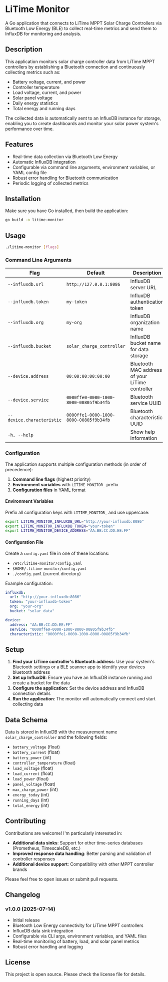 # LiTime Monitor

A Go application that connects to LiTime MPPT Solar Charge Controllers via Bluetooth Low Energy (BLE) to collect real-time metrics and send them to InfluxDB for monitoring and analysis.

## Description

This application monitors solar charge controller data from LiTime MPPT controllers by establishing a Bluetooth connection and continuously collecting metrics such as:

- Battery voltage, current, and power
- Controller temperature
- Load voltage, current, and power
- Solar panel voltage
- Daily energy statistics
- Total energy and running days

The collected data is automatically sent to an InfluxDB instance for storage, enabling you to create dashboards and monitor your solar power system's performance over time.

## Features

- Real-time data collection via Bluetooth Low Energy
- Automatic InfluxDB integration
- Configurable via command line arguments, environment variables, or YAML config file
- Robust error handling for Bluetooth communication
- Periodic logging of collected metrics

## Installation

Make sure you have Go installed, then build the application:

```bash
go build -o litime-monitor
```

## Usage

```bash
./litime-monitor [flags]
```

### Command Line Arguments

| Flag | Default | Description |
|------|---------|-------------|
| `--influxdb.url` | `http://127.0.0.1:8086` | InfluxDB server URL |
| `--influxdb.token` | `my-token` | InfluxDB authentication token |
| `--influxdb.org` | `my-org` | InfluxDB organization name |
| `--influxdb.bucket` | `solar_charge_controller` | InfluxDB bucket name for data storage |
| `--device.address` | `00:00:00:00:00:00` | Bluetooth MAC address of your LiTime controller |
| `--device.service` | `0000ffe0-0000-1000-8000-00805f9b34fb` | Bluetooth service UUID |
| `--device.characteristic` | `0000ffe1-0000-1000-8000-00805f9b34fb` | Bluetooth characteristic UUID |
| `-h, --help` | | Show help information |

### Configuration

The application supports multiple configuration methods (in order of precedence):

1. **Command line flags** (highest priority)
2. **Environment variables** with `LITIME_MONITOR_` prefix
3. **Configuration files** in YAML format

#### Environment Variables

Prefix all configuration keys with `LITIME_MONITOR_` and use uppercase:

```bash
export LITIME_MONITOR_INFLUXDB_URL="http://your-influxdb:8086"
export LITIME_MONITOR_INFLUXDB_TOKEN="your-token"
export LITIME_MONITOR_DEVICE_ADDRESS="AA:BB:CC:DD:EE:FF"
```

#### Configuration File

Create a `config.yaml` file in one of these locations:
- `/etc/litime-monitor/config.yaml`
- `$HOME/.litime-monitor/config.yaml`
- `./config.yaml` (current directory)

Example configuration:

```yaml
influxdb:
  url: "http://your-influxdb:8086"
  token: "your-influxdb-token"
  org: "your-org"
  bucket: "solar_data"

device:
  address: "AA:BB:CC:DD:EE:FF"
  service: "0000ffe0-0000-1000-8000-00805f9b34fb"
  characteristic: "0000ffe1-0000-1000-8000-00805f9b34fb"
```

## Setup

1. **Find your LiTime controller's Bluetooth address**: Use your system's Bluetooth settings or a BLE scanner app to identify your devices bluetooth address
2. **Set up InfluxDB**: Ensure you have an InfluxDB instance running and create a bucket for the data
3. **Configure the application**: Set the device address and InfluxDB connection details
4. **Run the application**: The monitor will automatically connect and start collecting data

## Data Schema

Data is stored in InfluxDB with the measurement name `solar_charge_controller` and the following fields:

- `battery_voltage` (float)
- `battery_current` (float) 
- `battery_power` (int)
- `controller_temperature` (float)
- `load_voltage` (float)
- `load_current` (float)
- `load_power` (float)
- `panel_voltage` (float)
- `max_charge_power` (int)
- `energy_today` (int)
- `running_days` (int)
- `total_energy` (int)

## Contributing

Contributions are welcome! I'm particularly interested in:

- **Additional data sinks**: Support for other time-series databases (Prometheus, TimescaleDB, etc.)
- **Improved response data handling**: Better parsing and validation of controller responses
- **Additional device support**: Compatibility with other MPPT controller brands

Please feel free to open issues or submit pull requests.

## Changelog

### v1.0.0 (2025-07-14)
- Initial release
- Bluetooth Low Energy connectivity for LiTime MPPT controllers
- InfluxDB data sink integration
- Configurable via CLI args, environment variables, and YAML files
- Real-time monitoring of battery, load, and solar panel metrics
- Robust error handling and logging

## License

This project is open source. Please check the license file for details.
